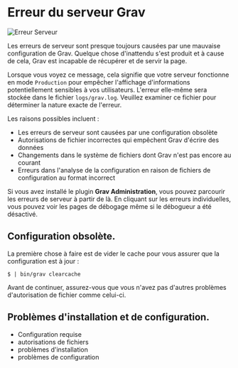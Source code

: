 <h1 class="rem">Erreur du serveur Grav</h1>

![Erreur Serveur](https://learn.getgrav.org/user/pages/11.troubleshooting/02.server-error/grav-server-error.png)

Les erreurs de serveur sont presque toujours causées par une mauvaise configuration de Grav. Quelque chose d'inattendu s'est produit et à cause de cela, Grav est incapable de récupérer et de servir la page.

Lorsque vous voyez ce message, cela signifie que votre serveur fonctionne en mode `Production` pour empêcher l'affichage d'informations potentiellement sensibles à vos utilisateurs. L'erreur elle-même sera stockée dans le fichier `logs/grav.log`. Veuillez examiner ce fichier pour déterminer la nature exacte de l'erreur.

Les raisons possibles incluent :

* Les erreurs de serveur sont causées par une configuration obsolète
* Autorisations de fichier incorrectes qui empêchent Grav d'écrire des données
* Changements dans le système de fichiers dont Grav n'est pas encore au courant
* Erreurs dans l'analyse de la configuration en raison de fichiers de configuration au format incorrect

<div class = "notice tip">
Si vous avez installé le plugin <strong>Grav Administration</strong>, vous pouvez parcourir les erreurs de serveur à partir de là. En cliquant sur les erreurs individuelles, vous pouvez voir les pages de débogage même si le débogueur a été désactivé.
</div>

<h2 id="Configuration obsolète">Configuration obsolète.
<a href="#Configuration obsolète" class="toc-anchor after"></a></h2>

La première chose à faire est de vider le cache pour vous assurer que la configuration est à jour :

    $ | bin/grav clearcache

<div class = "notice info">
Avant de continuer, assurez-vous que vous n'avez pas d'autres problèmes d'autorisation de fichier comme celui-ci.
</div>

<h2 id="Problèmes d'installation et de configuration">Problèmes d'installation et de configuration.
<a href="#Problèmes d'installation et de configuration" class="toc-anchor after"></a></h2>

* Configuration requise
* autorisations de fichiers
* problèmes d'installation
* problèmes de configuration


